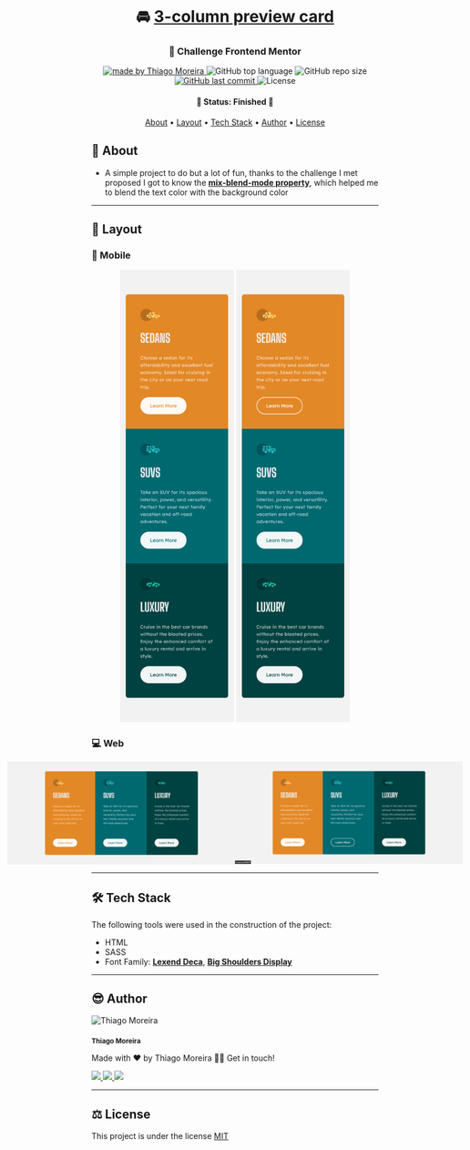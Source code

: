 <h1 align="center">
  🚘  <a href="#">3-column preview card</a>
</h1>

<h3 align="center"> 
  👀 Challenge Frontend Mentor
</h3>

<p align="center">

  <a href="https://github.com/othiagomoreira">
    <img alt="made by Thiago Moreira" src="https://img.shields.io/badge/made%20by-othiagomoreira-%237319C1">
  </a>

  <img alt="GitHub top language" src="https://img.shields.io/github/languages/top/othiagomoreira/3-column-preview-card?color=%2300FFFF">

  <img alt="GitHub repo size" src="https://img.shields.io/github/repo-size/othiagomoreira/3-column-preview-card?style=plastic">

  <a href="https://github.com/othiagomoreira/3-column-preview-card/commits/main">
    <img alt="GitHub last commit" src="https://img.shields.io/github/last-commit/othiagomoreira/3-column-preview-card">
  </a>
    
  <img alt="License" src="https://img.shields.io/badge/license-MIT-brightgreen">
</p>

<h4 align="center"> 
	🚧 Status: Finished 🚀
</h4>

<p align="center">
 <a href="#-about">About</a> •
 <a href="#-layout">Layout</a> • 
 <a href="#-tech-stack">Tech Stack</a> • 
 <a href="#-author">Author</a> • 
 <a href="#-license">License</a>
</p>


## 📃 About

-   A simple project to do but a lot of fun, thanks to the challenge I met proposed I got to know the **[mix-blend-mode property](https://developer.mozilla.org/en-US/docs/Web/CSS/mix-blend-mode)**, which helped me to blend the text color with the background color

---

## 🎨 Layout

### 📱 Mobile

<p align="center">
  <img alt="Screenshot mobile" title="#" src="assets/mobile.png" width="200px">

  <img alt="Mobile screenshot with effect activated" title="#" src="assets/mobile-active.png" width="200px">
</p>

### 💻 Web

<p align="center" style="display: flex; align-items: flex-start; justify-content: center;">
  <img alt="Screenshot desktop" title="#" src="assets/desktop.png" width="400px">

  <img alt="Desktop screenshot with effect activated" title="#" src="assets/desktop-active.png" width="400px">
</p>

---

## 🛠 Tech Stack

The following tools were used in the construction of the project:

-   HTML 
-   SASS 
-   Font Family:  **[Lexend Deca](https://fonts.google.com/specimen/Lexend+Deca)**,  **[Big Shoulders Display](https://fonts.google.com/specimen/Big+Shoulders+Displayhttps://fonts.google.com/specimen/Big+Shoulders+Display)**
---

## 😎 Author

<img style="display: inline_block" src="https://avatars.githubusercontent.com/u/87547316?v=4" width="120px;" alt="Thiago Moreira" />

<sub><b>Thiago Moreira</b></sub>

Made with ❤️ by Thiago Moreira 👋🏽 Get in touch!

<a href="https://www.linkedin.com/in/thiago-moreira-1828821bb/" target="_blank">
    <img src="https://img.shields.io/badge/-LinkedIn-%230077B5?style=for-the-badge&logo=linkedin&logoColor=white" target="_blank">
</a>
<a href="https://www.instagram.com/othiagomoreiraa/" target="_blank">
    <img src="https://img.shields.io/badge/-Instagram-%23E4405F?style=for-the-badge&logo=instagram&logoColor=white" target="_blank">
</a>
<a href="mailto:contatothiagomoreira@outlook.com">
    <img src="https://img.shields.io/badge/-Gmail-%23333?style=for-the-badge&logo=gmail&logoColor=white" target="_blank">
</a>

---

## ⚖ License

This project is under the license [MIT](./LICENSE)
